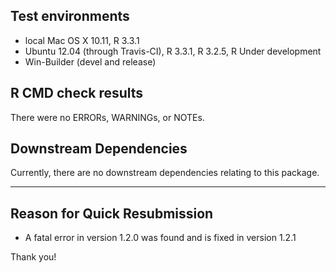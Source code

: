 ## Test environments
* local Mac OS X 10.11, R 3.3.1
* Ubuntu 12.04 (through Travis-CI), R 3.3.1, R 3.2.5, R Under development
* Win-Builder (devel and release)

## R CMD check results
There were no ERRORs, WARNINGs, or NOTEs.

## Downstream Dependencies
Currently, there are no downstream dependencies relating to this package.

------

## Reason for Quick Resubmission
* A fatal error in version 1.2.0 was found and is fixed in version 1.2.1

Thank you!